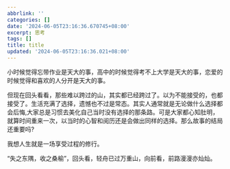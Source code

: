 ```yaml
---
abbrlink: ''
categories: []
date: '2024-06-05T23:16:36.670745+08:00'
excerpt: 思考
tags: []
title: title
updated: '2024-06-05T23:16:36.021+08:00'
---
```

<!--more-->

小时候觉得忘带作业是天大的事，高中的时候觉得考不上大学是天大的事，恋爱的时候觉得和喜欢的人分开是天大的事。

但现在回头看看，那些难以跨过的山，其实都已经跨过了。以为不能接受的，也都接受了。生活充满了选择，遗憾也不过是常态。其实人通常就是无论做什么选择都会后悔,大家总是习惯去美化自己当时没有选择的那条路。可是大家都心知肚明，就算时间重来一次，以当时的心智和阅历还是会做出同样的选择。那么故事的结局还重要吗?

我想人生就是一场享受过程的修行。

“失之东隅，收之桑榆”，回头看，轻舟已过万重山，向前看，前路漫漫亦灿灿。
